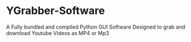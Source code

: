 # YGrabber-Software
A Fully bundled and compiled Python GUI Software Designed to grab and download Youtube Videos as MP4 or Mp3
